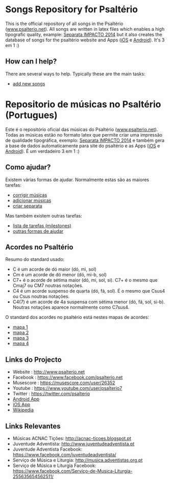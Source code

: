 Songs Repository for Psaltério
================================
This is the official repository of all songs in the Psaltério (www.psalterio.net).
All songs are written in latex files which enables a high tipografic quality, example: [Separata IMPACTO 2014](https://github.com/psalterio/repository/blob/master/songbooks/2014/2014-impacto/separata_impacto_2014_chords.pdf) but it also creates the database of songs for the psaltério website and Apps ([iOS](https://itunes.apple.com/pt/app/psalterio/id858825872) e [Android](https://play.google.com/store/apps/details?id=net.psalterio.psalterioandroid)). It's 3 em 1 :)


How can I help?
------------
There are several ways to help. Typically these are the main tasks:

- [add new songs](https://github.com/psalterio/repository/wiki/Add-a-new-song)




Repositorio de músicas no Psaltério (Portugues)
================================
Este é o repositório oficial das músicas do Psaltério (www.psalterio.net).
Todas as músicas estão no formato latex que permite criar uma impressão de qualidade tipográfica, exemplo: [Separata IMPACTO 2014](https://github.com/psalterio/repository/blob/master/songbooks/2014/2014-impacto/separata_impacto_2014_chords.pdf) e também gera a base de dados automaticamente para site do psaltério e as Apps ([iOS](https://itunes.apple.com/pt/app/psalterio/id858825872) e [Android](https://play.google.com/store/apps/details?id=net.psalterio.psalterioandroid)). É um verdadeiro 3 em 1 :)


Como ajudar?
------------
Existem várias formas de ajudar. Normalmente estas são as maiores tarefas:
- [corrigir músicas](https://github.com/psalterio/repository/wiki/Corrigir-Música)
- [adicionar músicas](https://github.com/psalterio/repository/wiki/Adicionar-Música)
- [criar separata](https://github.com/psalterio/repository/wiki/criar-separata)

Mas também existem outras tarefas:
- [lista de tarefas (milestones)](https://github.com/psalterio/repository/milestones)
- [outras formas de ajudar](https://github.com/psalterio/repository/wiki/Outras-formas-de-ajudar)

Acordes no Psaltério
--------------------

Resumo do standard usado:
- C é um acorde de dó maior (dó, mi, sol)
- Cm é um acorde de dó menor (dó, mi-b, sol)
- C7+ é o acorde de sétima maior (dó, mi, sol, si). C7+ é o mesmo que Cmaj7 ou CM7 noutras notações.
- C4 é um acorde suspenso de quarta (dó, fá, sol). É o mesmo que Csus4 ou Csus noutras notações.
- C4(7) é um acorde de 4a suspensa com sétima menor (dó, fá, sol, si-b). Noutras notações aparece normalmente como C7sus4.

O standard dos acordes no psaltério está nestes mapas de acordes:
- [mapa 1](https://github.com/psalterio/repository/blob/master/songbooks/psalterio/scan_psalterio_original/0-3_mapa_acordes.jpg)
- [mapa 2](https://github.com/psalterio/repository/blob/master/songbooks/psalterio/scan_psalterio_original/0-4_mapa_acordes.jpg)
- [mapa 3](https://github.com/psalterio/repository/blob/master/songbooks/psalterio/scan_psalterio_original/0-5_mapa_acordes.jpg)
- [mapa 4](https://github.com/psalterio/repository/blob/master/songbooks/psalterio/scan_psalterio_original/0-6_mapa_acordes.jpg)

Links do Projecto
-----------------

- Website     : http://www.psalterio.net
- Facebook    : https://www.facebook.com/psalterio.net
- Musescore   : https://musescore.com/user/26352
- Youtube     : https://www.youtube.com/user/psalterio7
- Twitter     : https://twitter.com/psalterio
- [Android App](https://play.google.com/store/apps/details?id=net.psalterio.psalterioandroid)
- [iOS App](https://itunes.apple.com/pt/app/psalterio/id858825872)
- [Wikipedia](http://pt.wikipedia.org/wiki/Psaltério)

Links Relevantes
-----------------

- Músicas ACNAC Tições: http://acnac-ticoes.blogspot.pt
- Juventude Adventista: http://www.juventudeadventista.pt
- Juventude Adventista Facebook: https://www.facebook.com/juventudeadventista/
- Serviço de Música e Liturgia: http://musica.adventistas.org.pt
- Serviço de Música e Liturgia Facebook: https://www.facebook.com/Serviço-de-Musica-Liturgia-255635654562511/
